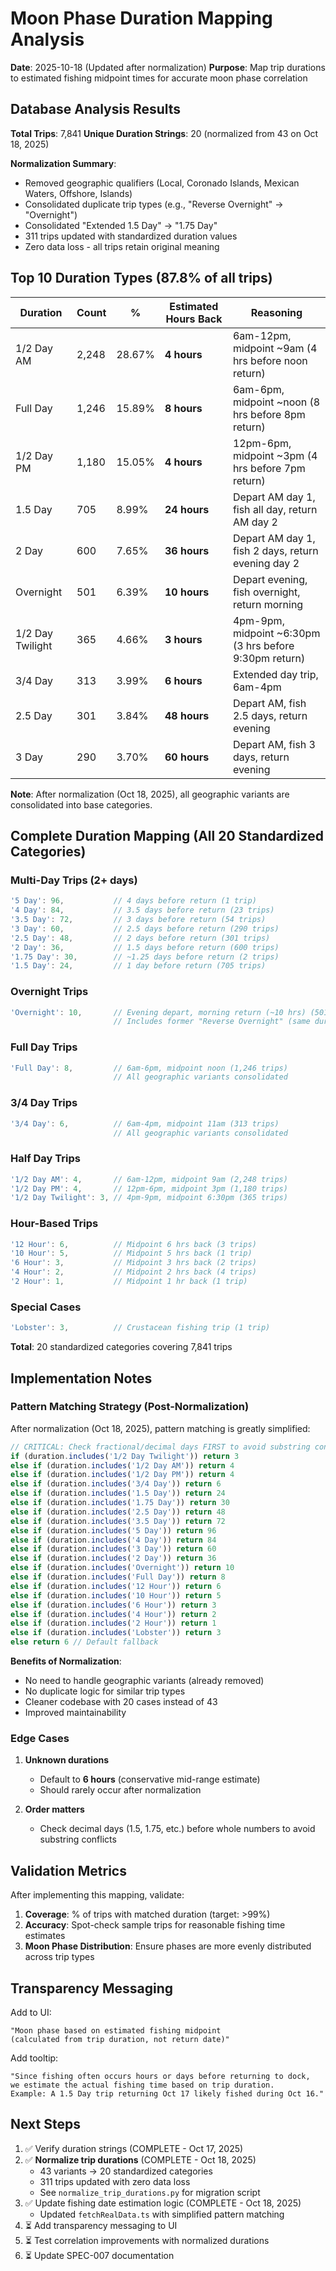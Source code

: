 # Moon Phase Duration Mapping Analysis

**Date**: 2025-10-18 (Updated after normalization)
**Purpose**: Map trip durations to estimated fishing midpoint times for accurate moon phase correlation

## Database Analysis Results

**Total Trips**: 7,841
**Unique Duration Strings**: 20 (normalized from 43 on Oct 18, 2025)

**Normalization Summary**:
- Removed geographic qualifiers (Local, Coronado Islands, Mexican Waters, Offshore, Islands)
- Consolidated duplicate trip types (e.g., "Reverse Overnight" → "Overnight")
- Consolidated "Extended 1.5 Day" → "1.75 Day"
- 311 trips updated with standardized duration values
- Zero data loss - all trips retain original meaning

## Top 10 Duration Types (87.8% of all trips)

| Duration | Count | % | Estimated Hours Back | Reasoning |
|----------|-------|---|---------------------|-----------|
| 1/2 Day AM | 2,248 | 28.67% | **4 hours** | 6am-12pm, midpoint ~9am (4 hrs before noon return) |
| Full Day | 1,246 | 15.89% | **8 hours** | 6am-6pm, midpoint ~noon (8 hrs before 8pm return) |
| 1/2 Day PM | 1,180 | 15.05% | **4 hours** | 12pm-6pm, midpoint ~3pm (4 hrs before 7pm return) |
| 1.5 Day | 705 | 8.99% | **24 hours** | Depart AM day 1, fish all day, return AM day 2 |
| 2 Day | 600 | 7.65% | **36 hours** | Depart AM day 1, fish 2 days, return evening day 2 |
| Overnight | 501 | 6.39% | **10 hours** | Depart evening, fish overnight, return morning |
| 1/2 Day Twilight | 365 | 4.66% | **3 hours** | 4pm-9pm, midpoint ~6:30pm (3 hrs before 9:30pm return) |
| 3/4 Day | 313 | 3.99% | **6 hours** | Extended day trip, 6am-4pm |
| 2.5 Day | 301 | 3.84% | **48 hours** | Depart AM, fish 2.5 days, return evening |
| 3 Day | 290 | 3.70% | **60 hours** | Depart AM, fish 3 days, return evening |

**Note**: After normalization (Oct 18, 2025), all geographic variants are consolidated into base categories.

## Complete Duration Mapping (All 20 Standardized Categories)

### Multi-Day Trips (2+ days)

```typescript
'5 Day': 96,           // 4 days before return (1 trip)
'4 Day': 84,           // 3.5 days before return (23 trips)
'3.5 Day': 72,         // 3 days before return (54 trips)
'3 Day': 60,           // 2.5 days before return (290 trips)
'2.5 Day': 48,         // 2 days before return (301 trips)
'2 Day': 36,           // 1.5 days before return (600 trips)
'1.75 Day': 30,        // ~1.25 days before return (2 trips)
'1.5 Day': 24,         // 1 day before return (705 trips)
```

### Overnight Trips

```typescript
'Overnight': 10,       // Evening depart, morning return (~10 hrs) (501 trips)
                       // Includes former "Reverse Overnight" (same duration)
```

### Full Day Trips

```typescript
'Full Day': 8,         // 6am-6pm, midpoint noon (1,246 trips)
                       // All geographic variants consolidated
```

### 3/4 Day Trips

```typescript
'3/4 Day': 6,          // 6am-4pm, midpoint 11am (313 trips)
                       // All geographic variants consolidated
```

### Half Day Trips

```typescript
'1/2 Day AM': 4,       // 6am-12pm, midpoint 9am (2,248 trips)
'1/2 Day PM': 4,       // 12pm-6pm, midpoint 3pm (1,180 trips)
'1/2 Day Twilight': 3, // 4pm-9pm, midpoint 6:30pm (365 trips)
```

### Hour-Based Trips

```typescript
'12 Hour': 6,          // Midpoint 6 hrs back (3 trips)
'10 Hour': 5,          // Midpoint 5 hrs back (1 trip)
'6 Hour': 3,           // Midpoint 3 hrs back (2 trips)
'4 Hour': 2,           // Midpoint 2 hrs back (4 trips)
'2 Hour': 1,           // Midpoint 1 hr back (1 trip)
```

### Special Cases

```typescript
'Lobster': 3,          // Crustacean fishing trip (1 trip)
```

**Total**: 20 standardized categories covering 7,841 trips

## Implementation Notes

### Pattern Matching Strategy (Post-Normalization)

After normalization (Oct 18, 2025), pattern matching is greatly simplified:

```typescript
// CRITICAL: Check fractional/decimal days FIRST to avoid substring conflicts
if (duration.includes('1/2 Day Twilight')) return 3
else if (duration.includes('1/2 Day AM')) return 4
else if (duration.includes('1/2 Day PM')) return 4
else if (duration.includes('3/4 Day')) return 6
else if (duration.includes('1.5 Day')) return 24
else if (duration.includes('1.75 Day')) return 30
else if (duration.includes('2.5 Day')) return 48
else if (duration.includes('3.5 Day')) return 72
else if (duration.includes('5 Day')) return 96
else if (duration.includes('4 Day')) return 84
else if (duration.includes('3 Day')) return 60
else if (duration.includes('2 Day')) return 36
else if (duration.includes('Overnight')) return 10
else if (duration.includes('Full Day')) return 8
else if (duration.includes('12 Hour')) return 6
else if (duration.includes('10 Hour')) return 5
else if (duration.includes('6 Hour')) return 3
else if (duration.includes('4 Hour')) return 2
else if (duration.includes('2 Hour')) return 1
else if (duration.includes('Lobster')) return 3
else return 6 // Default fallback
```

**Benefits of Normalization**:
- No need to handle geographic variants (already removed)
- No duplicate logic for similar trip types
- Cleaner codebase with 20 cases instead of 43
- Improved maintainability

### Edge Cases

1. **Unknown durations**
   - Default to **6 hours** (conservative mid-range estimate)
   - Should rarely occur after normalization

2. **Order matters**
   - Check decimal days (1.5, 1.75, etc.) before whole numbers to avoid substring conflicts

## Validation Metrics

After implementing this mapping, validate:

1. **Coverage**: % of trips with matched duration (target: >99%)
2. **Accuracy**: Spot-check sample trips for reasonable fishing time estimates
3. **Moon Phase Distribution**: Ensure phases are more evenly distributed across trip types

## Transparency Messaging

Add to UI:
```
"Moon phase based on estimated fishing midpoint
(calculated from trip duration, not return date)"
```

Add tooltip:
```
"Since fishing often occurs hours or days before returning to dock,
we estimate the actual fishing time based on trip duration.
Example: A 1.5 Day trip returning Oct 17 likely fished during Oct 16."
```

## Next Steps

1. ✅ Verify duration strings (COMPLETE - Oct 17, 2025)
2. ✅ **Normalize trip durations** (COMPLETE - Oct 18, 2025)
   - 43 variants → 20 standardized categories
   - 311 trips updated with zero data loss
   - See `normalize_trip_durations.py` for migration script
3. ✅ Update fishing date estimation logic (COMPLETE - Oct 18, 2025)
   - Updated `fetchRealData.ts` with simplified pattern matching
4. ⏳ Add transparency messaging to UI
5. ⏳ Test correlation improvements with normalized durations
6. ⏳ Update SPEC-007 documentation
